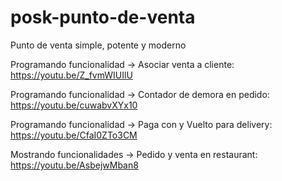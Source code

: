 # posk-punto-de-venta
Punto de venta simple, potente y moderno

Programando funcionalidad -> Asociar venta a cliente: https://youtu.be/Z_fvmWIUIlU

Programando funcionalidad -> Contador de demora en pedido: https://youtu.be/cuwabvXYx10

Programando funcionalidad -> Paga con y Vuelto para delivery: https://youtu.be/CfaI0ZTo3CM

Mostrando funcionalidades -> Pedido y venta en restaurant: https://youtu.be/AsbejwMban8